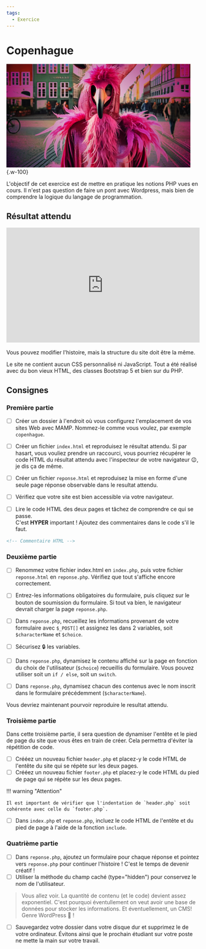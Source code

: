 ```yaml
---
tags:
  - Exercice
---
```


# Copenhague

![](../assets/images/flamant-rose.jpg){.w-100}

L'objectif de cet exercice est de mettre en pratique les notions PHP vues en cours. Il n'est pas question de faire un pont avec Wordpress, mais bien de comprendre la logique du langage de programmation.

## Résultat attendu

<iframe class="aspect-1-1" height="300" style="width: 100%;" scrolling="no" title="Flamant rose" src="https://web4.tim-momo.com/flamant-rose/" frameborder="no" loading="lazy" allowtransparency="true" allowfullscreen="true"></iframe>

Vous pouvez modifier l'histoire, mais la structure du site doit être la même.

Le site ne contient aucun CSS personnalisé ni JavaScript. Tout a été réalisé avec du bon vieux HTML, des classes Bootstrap 5 et bien sur du PHP.

## Consignes

### Première partie

- [ ] Créer un dossier à l'endroit où vous configurez l'emplacement de vos sites Web avec MAMP. Nommez-le comme vous voulez, par exemple `copenhague`.
- [ ] Créer un fichier `index.html` et reproduisez le résultat attendu. Si par hasart, vous vouliez prendre un raccourci, vous pourriez récupérer le code HTML du résultat attendu avec l'inspecteur de votre navigateur :wink:, je dis ça de même.
- [ ] Créer un fichier `reponse.html` et reproduisez la mise en forme d'une seule page réponse observable dans le resultat attendu.
- [ ] Vérifiez que votre site est bien accessible via votre navigateur.

- [ ] Lire le code HTML des deux pages et tâchez de comprendre ce qui se passe.<br>C'est **HYPER** important ! Ajoutez des commentaires dans le code s'il le faut.

```html
<!-- Commentaire HTML -->
```

### Deuxième partie

- [ ] Renommez votre fichier index.html en `index.php`, puis votre fichier `reponse.html` en `reponse.php`. Vérifiez que tout s'affiche encore correctement.

- [ ] Entrez-les informations obligatoires du formulaire, puis cliquez sur le bouton de soumission du formulaire. Si tout va bien, le navigateur devrait charger la page `reponse.php`.

- [ ] Dans `reponse.php`, recueillez les informations provenant de votre formulaire avec `$_POST[]` et assignez les dans 2 variables, soit `$characterName` et `$choice`.
- [ ] Sécurisez 🔒 les variables.
- [ ] Dans `reponse.php`, dynamisez le contenu affiché sur la page en fonction du choix de l'utilisateur (`$choice`) recueillis du formulaire. Vous pouvez utiliser soit un `if / else`, soit un `switch`.
- [ ] Dans `reponse.php`, dynamisez chacun des contenus avec le nom inscrit dans le formulaire précédemment (`$characterName`).

Vous devriez maintenant pourvoir reproduire le resultat attendu.

### Troisième partie

Dans cette troisième partie, il sera question de dynamiser l'entête et le pied de page du site que vous êtes en train de créer. Cela permettra d'éviter la répétition de code.

- [ ] Crééez un nouveau fichier `header.php` et placez-y le code HTML de l'entête du site qui se répète sur les deux pages.
- [ ] Crééez un nouveau fichier `footer.php` et placez-y le code HTML du pied de page qui se répète sur les deux pages.

!!! warning "Attention"

    Il est important de vérifier que l'indentation de `header.php` soit cohérente avec celle du `footer.php`.

- [ ] Dans `index.php` et `reponse.php`, incluez le code HTML de l'entête et du pied de page à l'aide de la fonction `include`.

### Quatrième partie

- [ ] Dans `reponse.php`, ajoutez un formulaire pour chaque réponse et pointez vers `reponse.php` pour continuer l'histoire ! C'est le temps de devenir créatif !
- [ ] Utiliser la méthode du champ caché (type="hidden") pour conservez le nom de l'utilisateur.

> Vous allez voir. La quantité de contenu (et le code) devient assez exponentiel.
> C'est pourquoi éventullement on veut avoir une base de données pour stocker les informations.
> Et éventuellement, un CMS! Genre WordPress 🤷 !

- [ ] Sauvegardez votre dossier dans votre disque dur et supprimez le de votre ordinateur. Évitons ainsi que le prochain étudiant sur votre poste ne mette la main sur votre travail.
